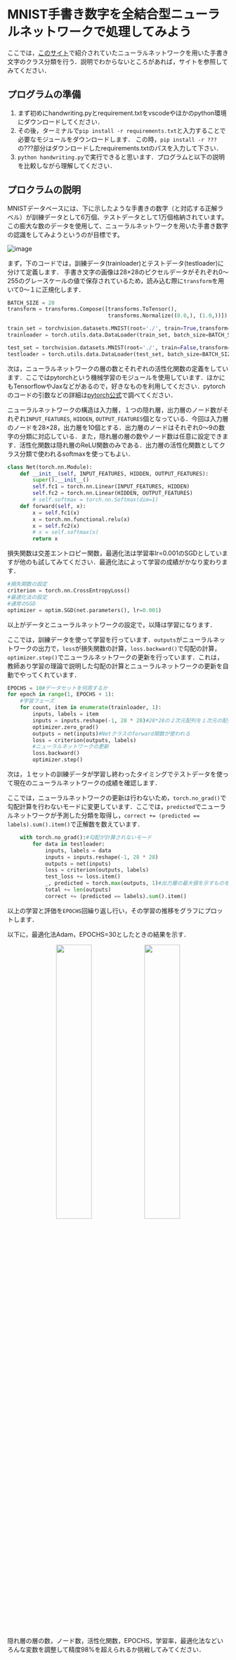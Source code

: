 # MNIST手書き数字を全結合型ニューラルネットワークで処理してみよう
ここでは，[このサイト](https://atmarkit.itmedia.co.jp/ait/articles/2005/21/news017.html)で紹介されていたニューラルネットワークを用いた手書き文字のクラス分類を行う．説明でわからないところがあれば，サイトを参照してみてください．

## プログラムの準備
1. まず初めにhandwriting.pyとrequirement.txtをvscodeやほかのpython環境にダウンロードしてください．
2. その後，ターミナルで`pip install -r requirements.txt`と入力することで必要なモジュールをダウンロードします．
この時，`pip install -r ???`の???部分はダウンロードしたrequirements.txtのパスを入力して下さい．
3. `python handwriting.py`で実行できると思います．プログラムと以下の説明を比較しながら理解してください．

## プロクラムの説明
MNISTデータベースには、下に示したような手書きの数字（と対応する正解ラベル）が訓練データとして6万個、テストデータとして1万個格納されています。この膨大な数のデータを使用して、ニューラルネットワークを用いた手書き数字の認識をしてみようというのが目標です。

![image](https://github.com/SolidMechanicsGroup/ML_Tutorial_2024/assets/130419605/09e2a68a-fbde-4237-ac96-708b36455c59)

まず，下のコードでは，訓練データ(trainloader)とテストデータ(testloader)に分けて定義します．
手書き文字の画像は28×28のピクセルデータがそれぞれ0～255のグレースケールの値で保存されているため，読み込む際に`transform`を用いて0～１に正規化します．

```python
BATCH_SIZE = 20
transform = transforms.Compose([transforms.ToTensor(),
                                transforms.Normalize((0.0,), (1.0,))])

train_set = torchvision.datasets.MNIST(root='./', train=True,transform=transform, download=True)
trainloader = torch.utils.data.DataLoader(train_set, batch_size=BATCH_SIZE, shuffle=True)

test_set = torchvision.datasets.MNIST(root='./', train=False,transform=transform, download=True)
testloader = torch.utils.data.DataLoader(test_set, batch_size=BATCH_SIZE, shuffle=False)
```

次は，ニューラルネットワークの層の数とそれぞれの活性化関数の定義をしています．ここではpytorchという機械学習のモジュールを使用しています．ほかにもTensorflowやJaxなどがあるので，好きなものを利用してください．pytorchのコードの引数などの詳細は[pytorch公式](https://pytorch.org/docs/stable/generated/torch.nn.functional.linear.html#torch.nn.functional.linear)で調べてください．

ニューラルネットワークの構造は入力層，１つの隠れ層，出力層のノード数がそれぞれ`INPUT_FEATURES`, `HIDDEN`, `OUTPUT_FEATURES`個となっている．今回は入力層のノードを28×28，出力層を10個とする．出力層のノードはそれぞれ0～9の数字の分類に対応している．また，隠れ層の層の数やノード数は任意に設定できます．活性化関数は隠れ層のReLU関数のみである．出力層の活性化関数としてクラス分類で使われるsoftmaxを使ってもよい．

```python
class Net(torch.nn.Module):
    def __init__(self, INPUT_FEATURES, HIDDEN, OUTPUT_FEATURES):
        super().__init__()
        self.fc1 = torch.nn.Linear(INPUT_FEATURES, HIDDEN)
        self.fc2 = torch.nn.Linear(HIDDEN, OUTPUT_FEATURES)
        # self.softmax = torch.nn.Softmax(dim=1)
    def forward(self, x):
        x = self.fc1(x)
        x = torch.nn.functional.relu(x)
        x = self.fc2(x)
        # x = self.softmax(x)
        return x
```

損失関数は交差エントロピー関数，最適化法は学習率lr=0.001のSGDとしていますが他のも試してみてください．最適化法によって学習の成績がかなり変わります．

```python
#損失関数の設定
criterion = torch.nn.CrossEntropyLoss()
#最適化法の設定
#通常のSGD
optimizer = optim.SGD(net.parameters(), lr=0.001)
```

以上がデータとニューラルネットワークの設定で，以降は学習になります．

ここでは，訓練データを使って学習を行っています．`outputs`がニューラルネットワークの出力で，`loss`が損失関数の計算，`loss.backward()`で勾配の計算，`optimizer.step()`でニューラルネットワークの更新を行っています．これは，教師あり学習の理論で説明した勾配の計算とニューラルネットワークの更新を自動でやってくれています．

```python
EPOCHS = 10#データセットを何周するか
for epoch in range(1, EPOCHS + 1):
    #学習フェーズ
    for count, item in enumerate(trainloader, 1):
        inputs, labels = item
        inputs = inputs.reshape(-1, 28 * 28)#28*28の２次元配列を１次元の配列に変換
        optimizer.zero_grad()
        outputs = net(inputs)#Netクラスのforward関数が使われる
        loss = criterion(outputs, labels)
        #ニューラルネットワークの更新
        loss.backward()
        optimizer.step()
```

次は，１セットの訓練データが学習し終わったタイミングでテストデータを使って現在のニューラルネットワークの成績を確認します．

ここでは，ニューラルネットワークの更新は行わないため，`torch.no_grad()`で勾配計算を行わないモードに変更しています．ここでは，`predicted`でニューラルネットワークが予測した分類を取得し，`correct += (predicted == labels).sum().item()`で正解数を数えています．

```python
    with torch.no_grad():#勾配が計算されないモード
        for data in testloader:
            inputs, labels = data
            inputs = inputs.reshape(-1, 28 * 28)
            outputs = net(inputs)
            loss = criterion(outputs, labels)
            test_loss += loss.item()
            _, predicted = torch.max(outputs, 1)#出力層の最大値を示すものをニューラルネットワークの予測した分類とする．
            total += len(outputs)
            correct += (predicted == labels).sum().item()
```

以上の学習と評価を`EPOCHS`回繰り返し行い，その学習の推移をグラフにプロットします．

以下に，最適化法Adam，EPOCHS=30としたときの結果を示す．

<p align="center">
  <img src="https://github.com/SolidMechanicsGroup/ML_Tutorial_2024/assets/130419605/a7633edd-fed3-4a16-8f57-ecdcc39a7abe" width="40%"><img src="https://github.com/SolidMechanicsGroup/ML_Tutorial_2024/assets/130419605/9eb583f2-c84c-41a2-8339-f2e964e5588a" width="40%">
</p>

隠れ層の層の数，ノード数，活性化関数，EPOCHS，学習率，最適化法などいろんな変数を調整して精度98%を超えられるか挑戦してみてください．
